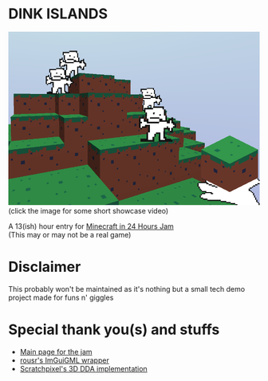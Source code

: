 DINK ISLANDS
===
[![banner](imgs/mj_thumbnail.png)](https://youtu.be/9pHZ_mvbDl0)
(click the image for some short showcase video)

A 13(ish) hour entry for [Minecraft in 24 Hours Jam](https://itch.io/jam/minecraft-in-24-hours)
<br>(This may or may not be a real game)

Disclaimer
===
This probably won't be maintained as it's nothing but a small tech demo project made for funs n' giggles

Special thank you(s) and stuffs
===
* [Main page for the jam](https://itch.io/jam/minecraft-in-24-hours)
* [rousr's ImGuiGML wrapper](https://rousr.itch.io/imguigml)
* [Scratchpixel's 3D DDA implementation](https://www.scratchapixel.com/lessons/advanced-rendering/introduction-acceleration-structure/grid)
